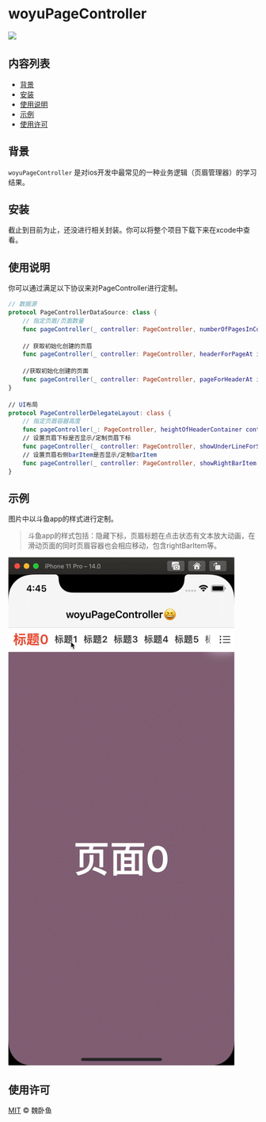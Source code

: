 # woyuPageController

![](https://img.shields.io/badge/language-swift-orange.svg)


## 内容列表

- [背景](#背景)
- [安装](#安装)
- [使用说明](#使用说明)
- [示例](#示例)
- [使用许可](#使用许可)

## 背景

`woyuPageController` 是对ios开发中最常见的一种业务逻辑（页眉管理器）的学习结果。


## 安装

截止到目前为止，还没进行相关封装。你可以将整个项目下载下来在xcode中查看。


## 使用说明

你可以通过满足以下协议来对PageController进行定制。

```swift
// 数据源
protocol PageControllerDataSource: class {
    // 指定页眉/页面数量
    func pageController(_ controller: PageController, numberOfPagesInContainer: PageContainer) -> Int

    // 获取初始化创建的页眉
    func pageController(_ controller: PageController, headerForPageAt index: Int) -> PageHeader
    
    //获取初始化创建的页面
    func pageController(_ controller: PageController, pageForHeaderAt index: Int) -> UIViewController
}

// UI布局
protocol PageControllerDelegateLayout: class {
    // 指定页眉容器高度
    func pageController(_: PageController, heightOfHeaderContainer container: PageContainer) -> CGFloat
    // 设置页眉下标是否显示/定制页眉下标
    func pageController(_ controller: PageController, showUnderLineForSelectedHeader line: inout PageUnderLine) -> Bool
    // 设置页眉右侧barItem是否显示/定制barItem
    func pageController(_ controller: PageController, showRightBarItem item: inout PageRightBarItem) -> Bool
}
```


## 示例

图片中以斗鱼app的样式进行定制。
> 斗鱼app的样式包括：隐藏下标，页眉标题在点击状态有文本放大动画，在滑动页面的同时页眉容器也会相应移动，包含rightBarItem等。


![image](https://github.com/keyway1984/woyuPageController/blob/master/IMG/ezgif-6-b7663d058344.gif)


## 使用许可

[MIT](LICENSE) © 魏卧鱼
